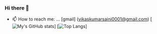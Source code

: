 ### Hi there 👋

- 📫 How to reach me: ... [gmail] (vikaskumarsaini0001@gmail.com)
[![My's GitHub stats](https://github-readme-stats.vercel.app/api?username=sainivik)]
[![Top Langs](https://github-readme-stats.vercel.app/api/top-langs/?username=sainivik)]